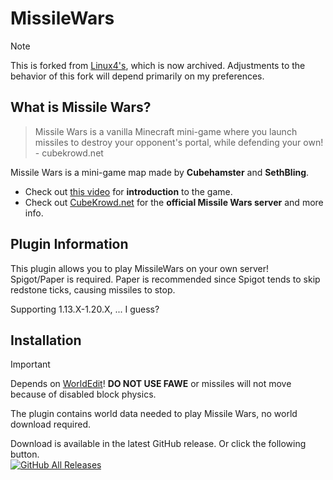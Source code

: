 # MissileWars

> [!NOTE]  
> This is forked from [Linux4's](https://github.com/Linux4/MissileWars), which is now archived. Adjustments to the behavior of this fork will depend primarily on my preferences.

## What is Missile Wars?

> Missile Wars is a vanilla Minecraft mini-game where you launch missiles to destroy your opponent's portal, while defending your own! - cubekrowd.net

Missile Wars is a mini-game map made by **Cubehamster** and **SethBling**.

- Check out [this video](https://www.youtube.com/watch?v=wMCrEs1yW9w) for **introduction** to the game.
- Check out [CubeKrowd.net](https://cubekrowd.net/) for the **official Missile Wars server** and more info.

## Plugin Information

This plugin allows you to play MissileWars on your own server!\
Spigot/Paper is required. Paper is recommended since Spigot tends to skip redstone ticks, causing missiles to stop.

Supporting 1.13.X-1.20.X, ... I guess?

## Installation

> [!IMPORTANT]  
> Depends on [WorldEdit](https://dev.bukkit.org/projects/worldedit)! **DO NOT USE FAWE** or missiles will not move because of disabled block physics.

The plugin contains world data needed to play Missile Wars, no world download required.

Download is available in the latest GitHub release. Or click the following button.\
[![GitHub All Releases](https://img.shields.io/github/downloads/OmsinKrissada/MissileWars/total.svg)](https://github.com/OmsinKrissada/MissileWars/releases/latest)
